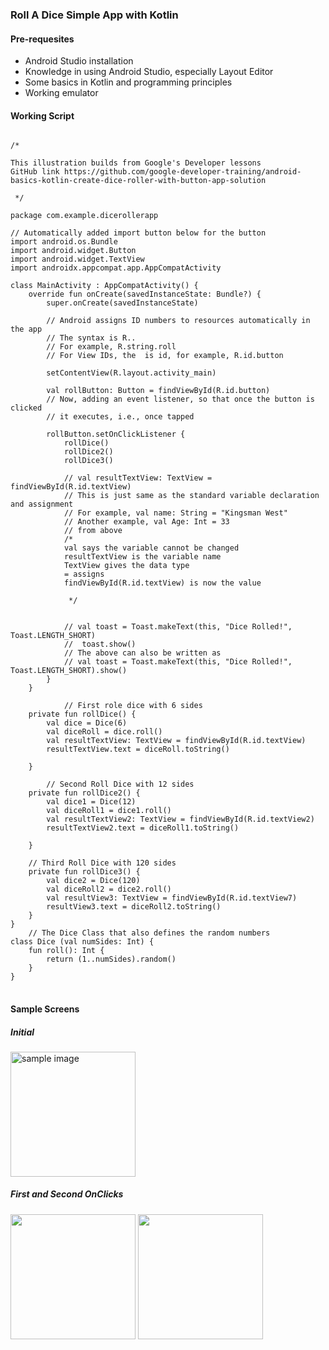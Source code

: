 ### Roll A Dice Simple App with Kotlin
#### Pre-requesites
- Android Studio installation
- Knowledge in using Android Studio, especially Layout Editor
- Some basics in Kotlin and programming principles
- Working emulator
#### Working Script
<pre>
<code>
/*

This illustration builds from Google's Developer lessons
GitHub link https://github.com/google-developer-training/android-basics-kotlin-create-dice-roller-with-button-app-solution

 */

package com.example.dicerollerapp

// Automatically added import button below for the button
import android.os.Bundle
import android.widget.Button
import android.widget.TextView
import androidx.appcompat.app.AppCompatActivity

class MainActivity : AppCompatActivity() {
    override fun onCreate(savedInstanceState: Bundle?) {
        super.onCreate(savedInstanceState)

        // Android assigns ID numbers to resources automatically in the app
        // The syntax is R.<type>.<name>
        // For example, R.string.roll
        // For View IDs, the <type> is id, for example, R.id.button

        setContentView(R.layout.activity_main)

        val rollButton: Button = findViewById(R.id.button)
        // Now, adding an event listener, so that once the button is clicked
        // it executes, i.e., once tapped

        rollButton.setOnClickListener {
            rollDice()
            rollDice2()
            rollDice3()

            // val resultTextView: TextView = findViewById(R.id.textView)
            // This is just same as the standard variable declaration and assignment
            // For example, val name: String = "Kingsman West"
            // Another example, val Age: Int = 33
            // from above
            /*
            val says the variable cannot be changed
            resultTextView is the variable name
            TextView gives the data type
            = assigns
            findViewById(R.id.textView) is now the value

             */


            // val toast = Toast.makeText(this, "Dice Rolled!", Toast.LENGTH_SHORT)
            //  toast.show()
            // The above can also be written as
            // val toast = Toast.makeText(this, "Dice Rolled!", Toast.LENGTH_SHORT).show()
        }
    }

            // First role dice with 6 sides
    private fun rollDice() {
        val dice = Dice(6)
        val diceRoll = dice.roll()
        val resultTextView: TextView = findViewById(R.id.textView)
        resultTextView.text = diceRoll.toString()

    }

        // Second Roll Dice with 12 sides
    private fun rollDice2() {
        val dice1 = Dice(12)
        val diceRoll1 = dice1.roll()
        val resultTextView2: TextView = findViewById(R.id.textView2)
        resultTextView2.text = diceRoll1.toString()

    }

    // Third Roll Dice with 120 sides
    private fun rollDice3() {
        val dice2 = Dice(120)
        val diceRoll2 = dice2.roll()
        val resultView3: TextView = findViewById(R.id.textView7)
        resultView3.text = diceRoll2.toString()
    }
}
    // The Dice Class that also defines the random numbers
class Dice (val numSides: Int) {
    fun roll(): Int {
        return (1..numSides).random()
    }
}
</code>
</pre>
#### Sample Screens
##### Initial
<img alt="sample image" src="https://user-images.githubusercontent.com/77758884/141791550-a4e1e5ed-fdfc-47da-86e0-58dc2037cb3c.png" width=200px />

##### First and Second OnClicks
<img src="https://user-images.githubusercontent.com/77758884/141791259-1e760833-b995-45c9-8b2c-b3b3d2556fd4.png" width=200px /> <img src="https://user-images.githubusercontent.com/77758884/141791094-eb5a35c2-16b4-4bdc-ad34-3f03795c0bf4.png" width=200px />
